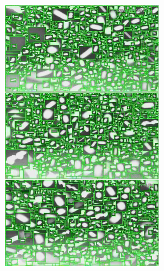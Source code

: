 ![20200626-222043-225048](in/20200626/20200626-222043-225048_0_.jpg)
![20200626-225053-232058](in/20200626/20200626-225053-232058_0_.jpg)
![20200626-232103-235108](in/20200626/20200626-232103-235108_0_.jpg)

